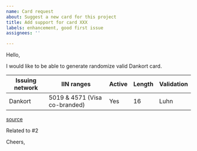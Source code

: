 ```yaml
---
name: Card request
about: Suggest a new card for this project
title: Add support for card XXX
labels: enhancement, good first issue
assignees: ''

---
```


<!-- Replace Dankort with the card you want -->
<!--Fill the table as per the wiki link or any other valid soure-->

Hello,

I would like to be able to generate randomize valid Dankort card.

| Issuing network | IIN ranges | Active | Length |  Validation |
| -- | -- | -- | -- | -- |
| Dankort | 5019 & 4571 (Visa co-branded) | Yes | 16 | Luhn |

[source](https://en.wikipedia.org/wiki/Payment_card_number#Issuer_identification_number_%28IIN%29)

Related to #2

Cheers,
